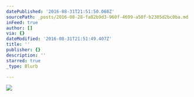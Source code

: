 ```yaml
---
datePublished: '2016-08-31T21:51:50.068Z'
sourcePath: _posts/2016-08-28-fa82b9d3-960f-4699-a50f-b2305d2bc0ba.md
inFeed: true
author: []
via: {}
dateModified: '2016-08-31T21:51:49.407Z'
title: ''
publisher: {}
description: ''
starred: true
_type: Blurb

---
```

![](https://the-grid-user-content.s3-us-west-2.amazonaws.com/d506d13a-b9a2-4eed-84c0-ee43302a8213.jpg)